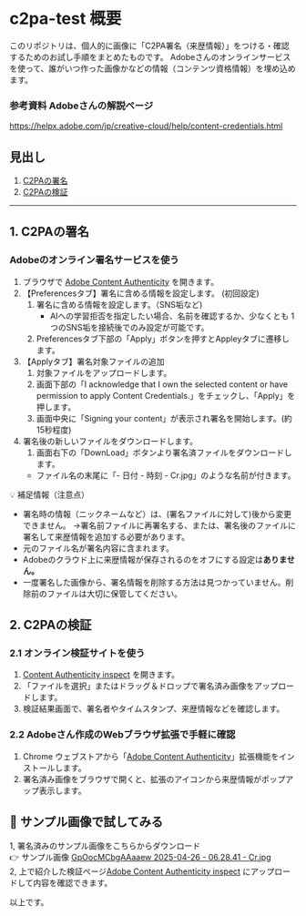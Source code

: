 # c2pa-test 概要  
このリポジトリは、個人的に画像に「C2PA署名（来歴情報）」をつける・確認するためのお試し手順をまとめたものです。
Adobeさんのオンラインサービスを使って、誰がいつ作った画像かなどの情報（コンテンツ資格情報）を埋め込めます。

### 参考資料 Adobeさんの解説ページ
https://helpx.adobe.com/jp/creative-cloud/help/content-credentials.html
## 見出し  
1. [C2PAの署名](#1-C2PAの署名)  
1. [C2PAの検証](#2-C2PAの検証)  

---

## 1. C2PAの署名
### Adobeのオンライン署名サービスを使う
1. ブラウザで [Adobe Content Authenticity](https://contentauthenticity.adobe.com/) を開きます。
1. 【Preferencesタブ】署名に含める情報を設定します。 (初回設定)
   1. 署名に含める情報を設定します。（SNS垢など)
      - AIへの学習拒否を指定したい場合、名前を確認するか、少なくとも 1 つのSNS垢を接続後でのみ設定が可能です。
   1. Preferencesタブ下部の「Apply」ボタンを押すとAppleyタブに遷移します。
1. 【Applyタブ】署名対象ファイルの追加  
   1. 対象ファイルをアップロードします。  
   1. 画面下部の「I acknowledge that I own the selected content or have permission to apply Content Credentials.」をチェックし、「Apply」を押します。
   1. 画面中央に「Signing your content」が表示され署名を開始します。(約15秒程度)
1. 署名後の新しいファイルをダウンロードします。
   1. 画面右下の「DownLoad」ボタンより署名済ファイルをダウンロードします。
   - ファイル名の末尾に「- 日付 - 時刻 - Cr.jpg」のような名前が付きます。

💡 補足情報（注意点）  
- 署名時の情報（ニックネームなど）は、(署名ファイルに対して)後から変更できません。
  →署名前ファイルに再署名する、または、署名後のファイルに署名して来歴情報を追加する必要があります。  
- 元のファイル名が署名内容に含まれます。  
- Adobeのクラウド上に来歴情報が保存されるのをオフにする設定は**ありません。**  
- 一度署名した画像から、署名情報を削除する方法は見つかっていません。削除前のファイルは大切に保管してください。  

## 2. C2PAの検証
### 2.1 オンライン検証サイトを使う   
1. [Content Authenticity inspect](https://contentauthenticity.adobe.com/inspect) を開きます。   
1. 「ファイルを選択」またはドラッグ＆ドロップで署名済み画像をアップロードします。    
1. 検証結果画面で、署名者やタイムスタンプ、来歴情報などを確認します。   
### 2.2 Adobeさん作成のWebブラウザ拡張で手軽に確認  
1. Chrome ウェブストアから「[Adobe Content Authenticity](https://chromewebstore.google.com/detail/content-credentials/dmfbmenkapmaoldfgacgkoaoiblkimel?pli=1)」拡張機能をインストールします。  
1. 署名済み画像をブラウザで開くと、拡張のアイコンから来歴情報がポップアップ表示します。  

## 🎁 サンプル画像で試してみる  
1, 署名済みのサンプル画像をこちらからダウンロード  
👉 サンプル画像 [GpOocMCbgAAaaew 2025-04-26 - 06.28.41 - Cr.jpg](https://github.com/haruharu-1105/c2pa-test/blob/main/asset/GpOocMCbgAAaaew%202025-04-26%20-%2006.28.41%20-%20Cr.jpg)  
2, 上で紹介した検証ページ[Adobe Content Authenticity inspect](https://contentauthenticity.adobe.com/inspect) にアップロードして内容を確認できます。  

以上です。
